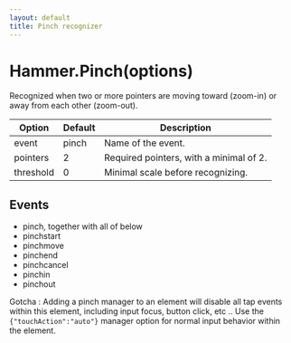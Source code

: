 ```yaml
---
layout: default
title: Pinch recognizer
---
```


# Hammer.Pinch(options)
Recognized when two or more pointers are moving toward (zoom-in) or away from each other (zoom-out).

| Option    | Default  | Description       |
| -----------|----------|-------------------|
| event     | pinch    | Name of the event. |
| pointers  | 2        | Required pointers, with a minimal of 2. |
| threshold | 0        | Minimal scale before recognizing. |

## Events
- pinch, together with all of below
- pinchstart
- pinchmove
- pinchend
- pinchcancel
- pinchin
- pinchout

Gotcha : Adding a pinch manager to an element will disable all tap events within this element, including input focus, button click, etc ..  Use the `{"touchAction":"auto"}` manager option for normal input behavior within the element.

